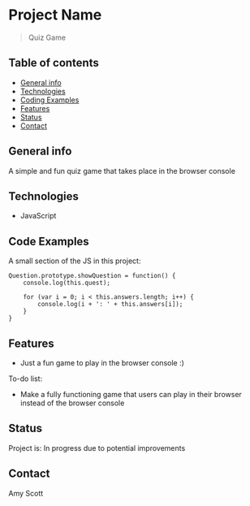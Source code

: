 # Project Name
> Quiz Game

## Table of contents
* [General info](#general-info)
* [Technologies](#technologies)
* [Coding Examples](#code-examples)
* [Features](#features)
* [Status](#status)
* [Contact](#contact)

## General info
A simple and fun quiz game that takes place in the browser console

## Technologies
* JavaScript

## Code Examples
A small section of the JS in this project:
```
Question.prototype.showQuestion = function() {
    console.log(this.quest);
    
    for (var i = 0; i < this.answers.length; i++) {
        console.log(i + ': ' + this.answers[i]);
    }
}  
````
    

## Features

* Just a fun game to play in the browser console :)

To-do list:
* Make a fully functioning game that users can play in their browser instead of the browser console

## Status
Project is: In progress due to potential improvements


## Contact
Amy Scott
